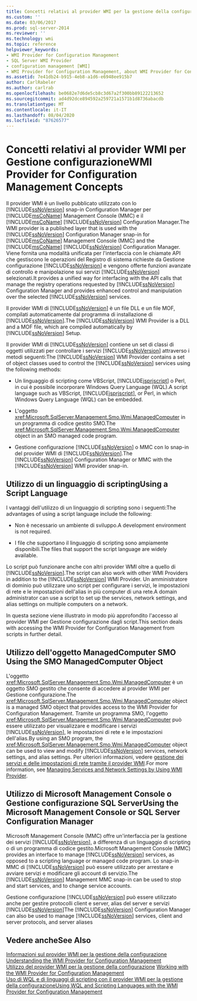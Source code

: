 ```yaml
---
title: Concetti relativi al provider WMI per la gestione della configurazione | Microsoft Docs
ms.custom: ''
ms.date: 03/06/2017
ms.prod: sql-server-2014
ms.reviewer: ''
ms.technology: wmi
ms.topic: reference
helpviewer_keywords:
- WMI Provider for Configuration Management
- SQL Server WMI Provider
- configuration management [WMI]
- WMI Provider for Configuration Management, about WMI Provider for Configuration Management
ms.assetid: 7e41db24-b915-4eb8-a1d6-e6948ee915b7
author: CarlRabeler
ms.author: carlrab
ms.openlocfilehash: be0682e7d6de5cb8c3d67a2f300bb89122213652
ms.sourcegitcommit: ad4d92dce894592a259721a1571b1d8736abacdb
ms.translationtype: MT
ms.contentlocale: it-IT
ms.lasthandoff: 08/04/2020
ms.locfileid: "87626577"
---
```

# <a name="wmi-provider-for-configuration-management-concepts"></a><span data-ttu-id="93221-102">Concetti relativi al provider WMI per Gestione configurazione</span><span class="sxs-lookup"><span data-stu-id="93221-102">WMI Provider for Configuration Management Concepts</span></span>
  <span data-ttu-id="93221-103">Il provider WMI è un livello pubblicato utilizzato con lo [!INCLUDE[ssNoVersion](../../includes/ssnoversion-md.md)] snap-in Configuration Manager per [!INCLUDE[msCoName](../../includes/msconame-md.md)] Management Console (MMC) e il [!INCLUDE[msCoName](../../includes/msconame-md.md)] [!INCLUDE[ssNoVersion](../../includes/ssnoversion-md.md)] Configuration Manager.</span><span class="sxs-lookup"><span data-stu-id="93221-103">The WMI provider is a published layer that is used with the [!INCLUDE[ssNoVersion](../../includes/ssnoversion-md.md)] Configuration Manager snap-in for [!INCLUDE[msCoName](../../includes/msconame-md.md)] Management Console (MMC) and the [!INCLUDE[msCoName](../../includes/msconame-md.md)] [!INCLUDE[ssNoVersion](../../includes/ssnoversion-md.md)] Configuration Manager.</span></span> <span data-ttu-id="93221-104">Viene fornita una modalità unificata per l'interfaccia con le chiamate API che gestiscono le operazioni del Registro di sistema richieste da Gestione configurazione [!INCLUDE[ssNoVersion](../../includes/ssnoversion-md.md)] e vengono offerte funzioni avanzate di controllo e manipolazione sui servizi [!INCLUDE[ssNoVersion](../../includes/ssnoversion-md.md)] selezionati.</span><span class="sxs-lookup"><span data-stu-id="93221-104">It provides a unified way for interfacing with the API calls that manage the registry operations requested by [!INCLUDE[ssNoVersion](../../includes/ssnoversion-md.md)] Configuration Manager and provides enhanced control and manipulation over the selected [!INCLUDE[ssNoVersion](../../includes/ssnoversion-md.md)] services.</span></span>  
  
 <span data-ttu-id="93221-105">Il provider WMI di [!INCLUDE[ssNoVersion](../../includes/ssnoversion-md.md)] è un file DLL e un file MOF, compilati automaticamente dal programma di installazione di [!INCLUDE[ssNoVersion](../../includes/ssnoversion-md.md)].</span><span class="sxs-lookup"><span data-stu-id="93221-105">The [!INCLUDE[ssNoVersion](../../includes/ssnoversion-md.md)] WMI Provider is a DLL and a MOF file, which are compiled automatically by [!INCLUDE[ssNoVersion](../../includes/ssnoversion-md.md)] Setup.</span></span>  
  
 <span data-ttu-id="93221-106">Il provider WMI di [!INCLUDE[ssNoVersion](../../includes/ssnoversion-md.md)] contiene un set di classi di oggetti utilizzati per controllare i servizi [!INCLUDE[ssNoVersion](../../includes/ssnoversion-md.md)] attraverso i metodi seguenti:</span><span class="sxs-lookup"><span data-stu-id="93221-106">The [!INCLUDE[ssNoVersion](../../includes/ssnoversion-md.md)] WMI Provider contains a set of object classes used to control the [!INCLUDE[ssNoVersion](../../includes/ssnoversion-md.md)] services using the following methods:</span></span>  
  
-   <span data-ttu-id="93221-107">Un linguaggio di scripting come VBScript, [!INCLUDE[jsprjscript](../../includes/jsprjscript-md.md)] o Perl, in cui è possibile incorporare Windows Query Language (WQL).</span><span class="sxs-lookup"><span data-stu-id="93221-107">A script language such as VBScript, [!INCLUDE[jsprjscript](../../includes/jsprjscript-md.md)], or Perl, in which Windows Query Language (WQL) can be embedded.</span></span>  
  
-   <span data-ttu-id="93221-108">L'oggetto <xref:Microsoft.SqlServer.Management.Smo.Wmi.ManagedComputer> in un programma di codice gestito SMO.</span><span class="sxs-lookup"><span data-stu-id="93221-108">The <xref:Microsoft.SqlServer.Management.Smo.Wmi.ManagedComputer> object in an SMO managed code program.</span></span>  
  
-   <span data-ttu-id="93221-109">Gestione configurazione [!INCLUDE[ssNoVersion](../../includes/ssnoversion-md.md)] o MMC con lo snap-in del provider WMI di [!INCLUDE[ssNoVersion](../../includes/ssnoversion-md.md)].</span><span class="sxs-lookup"><span data-stu-id="93221-109">The [!INCLUDE[ssNoVersion](../../includes/ssnoversion-md.md)] Configuration Manager or MMC with the [!INCLUDE[ssNoVersion](../../includes/ssnoversion-md.md)] WMI provider snap-in.</span></span>  
  
## <a name="using-a-script-language"></a><span data-ttu-id="93221-110">Utilizzo di un linguaggio di scripting</span><span class="sxs-lookup"><span data-stu-id="93221-110">Using a Script Language</span></span>  
 <span data-ttu-id="93221-111">I vantaggi dell'utilizzo di un linguaggio di scripting sono i seguenti:</span><span class="sxs-lookup"><span data-stu-id="93221-111">The advantages of using a script language include the following:</span></span>  
  
-   <span data-ttu-id="93221-112">Non è necessario un ambiente di sviluppo.</span><span class="sxs-lookup"><span data-stu-id="93221-112">A development environment is not required.</span></span>  
  
-   <span data-ttu-id="93221-113">I file che supportano il linguaggio di scripting sono ampiamente disponibili.</span><span class="sxs-lookup"><span data-stu-id="93221-113">The files that support the script language are widely available.</span></span>  
  
 <span data-ttu-id="93221-114">Lo script può funzionare anche con altri provider WMI oltre a quello di [!INCLUDE[ssNoVersion](../../includes/ssnoversion-md.md)].</span><span class="sxs-lookup"><span data-stu-id="93221-114">The script can also work with other WMI Providers in addition to the [!INCLUDE[ssNoVersion](../../includes/ssnoversion-md.md)] WMI Provider.</span></span> <span data-ttu-id="93221-115">Un amministratore di dominio può utilizzare uno script per configurare i servizi, le impostazioni di rete e le impostazioni dell'alias in più computer di una rete.</span><span class="sxs-lookup"><span data-stu-id="93221-115">A domain administrator can use a script to set up the services, network settings, and alias settings on multiple computers on a network.</span></span>  
  
 <span data-ttu-id="93221-116">In questa sezione viene illustrato in modo più approfondito l'accesso al provider WMI per Gestione configurazione dagli script.</span><span class="sxs-lookup"><span data-stu-id="93221-116">This section deals with accessing the WMI Provider for Configuration Management from scripts in further detail.</span></span>  
  
## <a name="using-the-smo-managedcomputer-object"></a><span data-ttu-id="93221-117">Utilizzo dell'oggetto ManagedComputer SMO </span><span class="sxs-lookup"><span data-stu-id="93221-117">Using the SMO ManagedComputer Object</span></span>  
 <span data-ttu-id="93221-118">L'oggetto <xref:Microsoft.SqlServer.Management.Smo.Wmi.ManagedComputer> è un oggetto SMO gestito che consente di accedere al provider WMI per Gestione configurazione.</span><span class="sxs-lookup"><span data-stu-id="93221-118">The <xref:Microsoft.SqlServer.Management.Smo.Wmi.ManagedComputer> object is a managed SMO object that provides access to the WMI Provider for Configuration Management.</span></span> <span data-ttu-id="93221-119">Tramite un programma SMO, l'oggetto <xref:Microsoft.SqlServer.Management.Smo.Wmi.ManagedComputer> può essere utilizzato per visualizzare e modificare i servizi [!INCLUDE[ssNoVersion](../../includes/ssnoversion-md.md)], le impostazioni di rete e le impostazioni dell'alias.</span><span class="sxs-lookup"><span data-stu-id="93221-119">By using an SMO program, the <xref:Microsoft.SqlServer.Management.Smo.Wmi.ManagedComputer> object can be used to view and modify [!INCLUDE[ssNoVersion](../../includes/ssnoversion-md.md)] services, network settings, and alias settings.</span></span> <span data-ttu-id="93221-120">Per ulteriori informazioni, vedere [gestione dei servizi e delle impostazioni di rete tramite il provider WMI](../server-management-objects-smo/tasks/managing-services-and-network-settings-by-using-wmi-provider.md).</span><span class="sxs-lookup"><span data-stu-id="93221-120">For more information, see [Managing Services and Network Settings by Using WMI Provider](../server-management-objects-smo/tasks/managing-services-and-network-settings-by-using-wmi-provider.md).</span></span>  
  
## <a name="using-the-microsoft-management-console-or-sql-server-configuration-manager"></a><span data-ttu-id="93221-121">Utilizzo di Microsoft Management Console o Gestione configurazione SQL Server</span><span class="sxs-lookup"><span data-stu-id="93221-121">Using the Microsoft Management Console or SQL Server Configuration Manager</span></span>  
 <span data-ttu-id="93221-122">Microsoft Management Console (MMC) offre un'interfaccia per la gestione dei servizi [!INCLUDE[ssNoVersion](../../includes/ssnoversion-md.md)], a differenza di un linguaggio di scripting o di un programma di codice gestito.</span><span class="sxs-lookup"><span data-stu-id="93221-122">Microsoft Management Console (MMC) provides an interface to manage [!INCLUDE[ssNoVersion](../../includes/ssnoversion-md.md)] services, as opposed to a scripting language or managed code program.</span></span> <span data-ttu-id="93221-123">Lo snap-in MMC di [!INCLUDE[ssNoVersion](../../includes/ssnoversion-md.md)] può essere utilizzato per arrestare e avviare servizi e modificare gli account di servizio.</span><span class="sxs-lookup"><span data-stu-id="93221-123">The [!INCLUDE[ssNoVersion](../../includes/ssnoversion-md.md)] Management MMC snap-in can be used to stop and start services, and to change service accounts.</span></span>  
  
 <span data-ttu-id="93221-124">Gestione configurazione [!INCLUDE[ssNoVersion](../../includes/ssnoversion-md.md)] può essere utilizzato anche per gestire protocolli client e server, alias del server e servizi [!INCLUDE[ssNoVersion](../../includes/ssnoversion-md.md)]</span><span class="sxs-lookup"><span data-stu-id="93221-124">The [!INCLUDE[ssNoVersion](../../includes/ssnoversion-md.md)] Configuration Manager can also be used to manage [!INCLUDE[ssNoVersion](../../includes/ssnoversion-md.md)] services, client and server protocols, and server aliases</span></span>  
  
## <a name="see-also"></a><span data-ttu-id="93221-125">Vedere anche</span><span class="sxs-lookup"><span data-stu-id="93221-125">See Also</span></span>  
 <span data-ttu-id="93221-126">[Informazioni sul provider WMI per la gestione della configurazione](understanding-the-wmi-provider-for-configuration-management.md) </span><span class="sxs-lookup"><span data-stu-id="93221-126">[Understanding the WMI Provider for Configuration Management](understanding-the-wmi-provider-for-configuration-management.md) </span></span>  
 <span data-ttu-id="93221-127">[Utilizzo del provider WMI per la gestione della configurazione](working-with-the-wmi-provider-for-configuration-management.md) </span><span class="sxs-lookup"><span data-stu-id="93221-127">[Working with the WMI Provider for Configuration Management](working-with-the-wmi-provider-for-configuration-management.md) </span></span>  
 [<span data-ttu-id="93221-128">Uso di WQL e di linguaggi di scripting con il provider WMI per la gestione della configurazione</span><span class="sxs-lookup"><span data-stu-id="93221-128">Using WQL and Scripting Languages with the WMI Provider for Configuration Management</span></span>](using-wql-and-scripting-languages-with-the-wmi-provider.md)  
  
  
